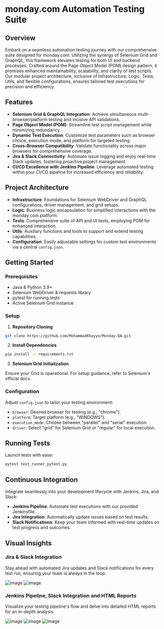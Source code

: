 # monday.com Automation Testing Suite

## Overview

Embark on a seamless automation testing journey with our comprehensive suite designed for monday.com. Utilizing the synergy of Selenium Grid and GraphQL, this framework elevates testing for both UI and backend processes. Crafted around the Page Object Model (POM) design pattern, it promises enhanced maintainability, scalability, and clarity of test scripts. Our modular project architecture, inclusive of Infrastructure, Logic, Tests, Utils, and flexible configurations, ensures tailored test executions for precision and efficiency.

## Features

- **Selenium Grid & GraphQL Integration**: Achieve simultaneous multi-browser/platform testing and incisive API validations.
- **Page Object Model (POM)**: Streamline test script management while minimizing redundancy.
- **Dynamic Test Execution**: Customize test parameters such as browser choice, execution mode, and platform for targeted testing.
- **Cross-Browser Compatibility**: Validate functionality across major browsers for comprehensive coverage.
- **Jira & Slack Connectivity**: Automate issue logging and enjoy real-time Slack updates, fostering proactive project management.
- **CI/CD Excellence with Jenkins Pipeline**: Leverage automated testing within your CI/CD pipeline for increased efficiency and reliability.

## Project Architecture

- **Infrastructure**: Foundations for Selenium WebDriver and GraphQL configurations, driver management, and grid setups.
- **Logic**: Business logic encapsulation for simplified interactions with the monday.com platform.
- **Tests**: Comprehensive suite of API and UI tests, employing POM for enhanced interaction.
- **Utils**: Auxiliary functions and tools to support and extend testing capabilities.
- **Configuration**: Easily adjustable settings for custom test environments via a central `config.json`.

## Getting Started

### Prerequisites

- Java & Python 3.9+
- Selenium WebDriver & requests library
- pytest for running tests
- Active Selenium Grid instance

### Setup

1. **Repository Cloning**

```sh
git clone https://github.com/MohammadKhayyo/Monday-QA.git
```

2. **Install Dependencies**

```sh
pip install -r requirements.txt
```

3. **Selenium Grid Initialization**

Ensure your Grid is operational. For setup guidance, refer to Selenium's official docs.

### Configuration

Adjust `config.json` to tailor your testing environment:

- `browser`: Desired browser for testing (e.g., "chrome").
- `platform`: Target platform (e.g., "WINDOWS").
- `execution_mode`: Choose between "parallel" and "serial" execution.
- `driver`: Select "grid" for Selenium Grid or "regular" for local execution.

## Running Tests

Launch tests with ease:

```sh
pytest test_runner_pytest.py
```

## Continuous Integration

Integrate seamlessly into your development lifecycle with Jenkins, Jira, and Slack:

- **Jenkins Pipeline**: Automate test executions with our provided Jenkinsfile.
- **Jira Integration**: Automatically update issues based on test results.
- **Slack Notifications**: Keep your team informed with real-time updates on test progress and outcomes.

## Visual Insights

### Jira & Slack Integration

Stay ahead with automated Jira updates and Slack notifications for every test run, ensuring your team is always in the loop.

![image](https://github.com/MohammadKhayyo/Monday-QA/assets/89653649/ec2d57ac-417c-4159-93f8-32e1c9b50c85)
![image](https://github.com/MohammadKhayyo/Monday-QA/assets/89653649/9f8fe33a-4244-4aba-baad-1130f2564458)

### Jenkins Pipeline, Slack Integration and HTML Reports

Visualize your testing pipeline's flow and delve into detailed HTML reports for an in-depth analysis.

![image](https://github.com/MohammadKhayyo/Monday-QA/assets/89653649/d48f43cb-e06d-48b4-8c1b-9be4dfe81540)
![image](https://github.com/MohammadKhayyo/Monday-QA/assets/89653649/16e33c88-3612-40ca-8a22-a4811c9922a4)
![image](https://github.com/MohammadKhayyo/Monday-QA/assets/89653649/5e0c899f-e28e-452d-90ef-d14308b85a6c)
